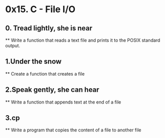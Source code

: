 # 0x15. C - File I/O
## 0. Tread lightly, she is near
** Write a function that reads a text file and prints it to the POSIX standard output.
## 1.Under the snow
** Create a function that creates a file
## 2.Speak gently, she can hear
** Write a function that appends text at the end of a file
## 3.cp
** Write a program that copies the content of a file to another file
